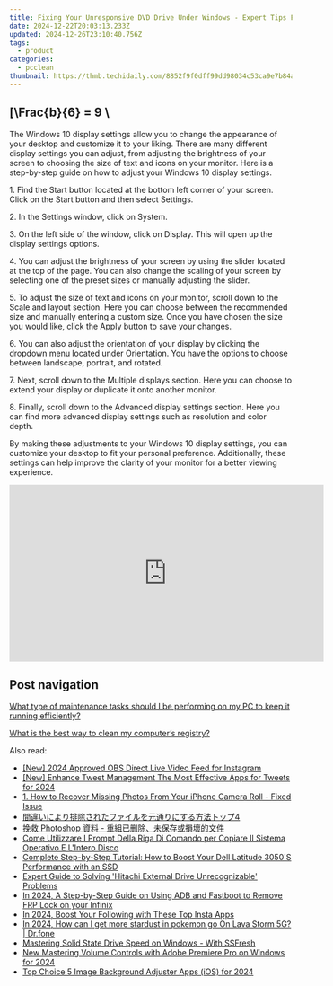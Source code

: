 ```yaml
---
title: Fixing Your Unresponsive DVD Drive Under Windows - Expert Tips From YL Computing's Official Page
date: 2024-12-22T20:03:13.233Z
updated: 2024-12-26T23:10:40.756Z
tags:
  - product
categories:
  - pcclean
thumbnail: https://thmb.techidaily.com/8852f9f0dff99dd98034c53ca9e7b84a75b979ac3b7699086866b0998ff7b7cb.jpg
---
```


## \[\Frac{b}{6} = 9 \

The Windows 10 display settings allow you to change the appearance of your desktop and customize it to your liking. There are many different display settings you can adjust, from adjusting the brightness of your screen to choosing the size of text and icons on your monitor. Here is a step-by-step guide on how to adjust your Windows 10 display settings. 

1\. Find the Start button located at the bottom left corner of your screen. Click on the Start button and then select Settings.

2\. In the Settings window, click on System.

3\. On the left side of the window, click on Display. This will open up the display settings options. 

4\. You can adjust the brightness of your screen by using the slider located at the top of the page. You can also change the scaling of your screen by selecting one of the preset sizes or manually adjusting the slider.

5\. To adjust the size of text and icons on your monitor, scroll down to the Scale and layout section. Here you can choose between the recommended size and manually entering a custom size. Once you have chosen the size you would like, click the Apply button to save your changes.

6\. You can also adjust the orientation of your display by clicking the dropdown menu located under Orientation. You have the options to choose between landscape, portrait, and rotated.

7\. Next, scroll down to the Multiple displays section. Here you can choose to extend your display or duplicate it onto another monitor.

8\. Finally, scroll down to the Advanced display settings section. Here you can find more advanced display settings such as resolution and color depth. 

By making these adjustments to your Windows 10 display settings, you can customize your desktop to fit your personal preference. Additionally, these settings can help improve the clarity of your monitor for a better viewing experience.

<!-- affiliate ads begin -->
<iframe width="560" height="315" src="https://www.youtube.com/embed/LlYIdWQc-jw?si=ZQ5809CbQGEar0vg" title="YouTube video player" frameborder="0" allow="accelerometer; autoplay; clipboard-write; encrypted-media; gyroscope; picture-in-picture; web-share" referrerpolicy="strict-origin-when-cross-origin" allowfullscreen></iframe>
<!-- affiliate ads end -->

## Post navigation

[What type of maintenance tasks should I be performing on my PC to keep it running efficiently?](https://tools.techidaily.com/pcclean/products/)

[What is the best way to clean my computer’s registry?](https://tools.techidaily.com/pcclean/products/)

<ins class="adsbygoogle"
     style="display:block"
     data-ad-format="autorelaxed"
     data-ad-client="ca-pub-7571918770474297"
     data-ad-slot="1223367746"></ins>

<ins class="adsbygoogle"
     style="display:block"
     data-ad-client="ca-pub-7571918770474297"
     data-ad-slot="8358498916"
     data-ad-format="auto"
     data-full-width-responsive="true"></ins>

<span class="atpl-alsoreadstyle">Also read:</span>
<div><ul>
<li><a href="https://screen-activity-recording.techidaily.com/new-2024-approved-obs-direct-live-video-feed-for-instagram/"><u>[New] 2024 Approved OBS Direct Live Video Feed for Instagram</u></a></li>
<li><a href="https://twitter-clips.techidaily.com/new-enhance-tweet-management-the-most-effective-apps-for-tweets-for-2024/"><u>[New] Enhance Tweet Management The Most Effective Apps for Tweets for 2024</u></a></li>
<li><a href="https://discover-bits.techidaily.com/1-how-to-recover-missing-photos-from-your-iphone-camera-roll-fixed-issue/"><u>1. How to Recover Missing Photos From Your iPhone Camera Roll - Fixed Issue</u></a></li>
<li><a href="https://discover-bits.techidaily.com/1728465882467-4/"><u>間違いにより排除されたファイルを元通りにする方法トップ4</u></a></li>
<li><a href="https://discover-bits.techidaily.com/1728489752847-photoshop/"><u>挽救 Photoshop 資料 - 重組已删除、未保存或損壞的文件</u></a></li>
<li><a href="https://discover-bits.techidaily.com/come-utilizzare-i-prompt-della-riga-di-comando-per-copiare-il-sistema-operativo-e-lintero-disco/"><u>Come Utilizzare I Prompt Della Riga Di Comando per Copiare Il Sistema Operativo E L'Intero Disco</u></a></li>
<li><a href="https://discover-bits.techidaily.com/complete-step-by-step-tutorial-how-to-boost-your-dell-latitude-3050s-performance-with-an-ssd/"><u>Complete Step-by-Step Tutorial: How to Boost Your Dell Latitude 3050'S Performance with an SSD</u></a></li>
<li><a href="https://discover-bits.techidaily.com/expert-guide-to-solving-hitachi-external-drive-unrecognizable-problems/"><u>Expert Guide to Solving 'Hitachi External Drive Unrecognizable' Problems</u></a></li>
<li><a href="https://bypass-frp.techidaily.com/in-2024-a-step-by-step-guide-on-using-adb-and-fastboot-to-remove-frp-lock-on-your-infinix-by-drfone-android/"><u>In 2024, A Step-by-Step Guide on Using ADB and Fastboot to Remove FRP Lock on your Infinix</u></a></li>
<li><a href="https://instagram-video-files.techidaily.com/in-2024-boost-your-following-with-these-top-insta-apps/"><u>In 2024, Boost Your Following with These Top Insta Apps</u></a></li>
<li><a href="https://android-pokemon-go.techidaily.com/in-2024-how-can-i-get-more-stardust-in-pokemon-go-on-lava-storm-5g-drfone-by-drfone-virtual-android/"><u>In 2024, How can I get more stardust in pokemon go On Lava Storm 5G? | Dr.fone</u></a></li>
<li><a href="https://win11.techidaily.com/mastering-solid-state-drive-speed-on-windows-with-ssfresh/"><u>Mastering Solid State Drive Speed on Windows - With SSFresh</u></a></li>
<li><a href="https://voice-adjusting.techidaily.com/new-mastering-volume-controls-with-adobe-premiere-pro-on-windows-for-2024/"><u>New Mastering Volume Controls with Adobe Premiere Pro on Windows for 2024</u></a></li>
<li><a href="https://some-approaches.techidaily.com/top-choice-5-image-background-adjuster-apps-ios-for-2024/"><u>Top Choice 5 Image Background Adjuster Apps (iOS) for 2024</u></a></li>
</ul></div>


